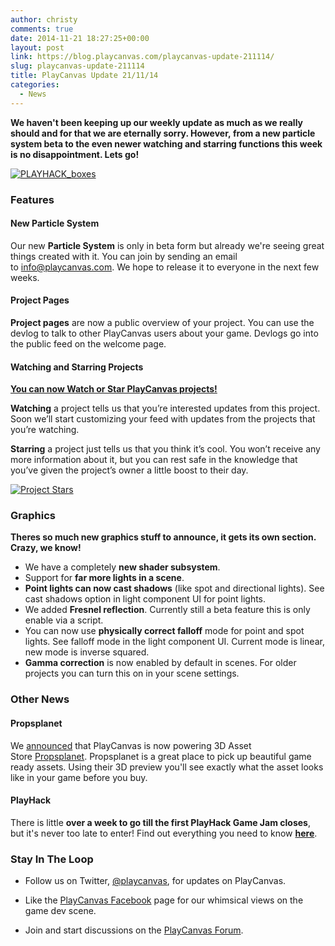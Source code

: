 ```yaml
---
author: christy
comments: true
date: 2014-11-21 18:27:25+00:00
layout: post
link: https://blog.playcanvas.com/playcanvas-update-211114/
slug: playcanvas-update-211114
title: PlayCanvas Update 21/11/14
categories:
  - News
---
```


**We haven't been keeping up our weekly update as much as we really should and for that we are eternally sorry. However, from a new particle system beta to the even newer watching and starring functions this week is no disappointment. Lets go!**

[![PLAYHACK_boxes](/img/PLAYHACK_boxes.jpg)](/img/PLAYHACK_boxes.jpg)

### Features

#### New Particle System

Our new **Particle System** is only in beta form but already we're seeing great things created with it. You can join by sending an email to [info@playcanvas.com](mailto:info@playcanvas.com). We hope to release it to everyone in the next few weeks.

#### Project Pages

**Project pages** are now a public overview of your project. You can use the devlog to talk to other PlayCanvas users about your game. Devlogs go into the public feed on the welcome page.

#### Watching and Starring Projects

**[You can now Watch or Star PlayCanvas projects!](https://blog.playcanvas.com/watching-and-starring/)**

**Watching** a project tells us that you’re interested updates from this project. Soon we’ll start customizing your feed with updates from the projects that you’re watching.

**Starring** a project just tells us that you think it’s cool. You won’t receive any more information about it, but you can rest safe in the knowledge that you’ve given the project’s owner a little boost to their day.

[![Project Stars](/img/swooop-dashboard.jpg)](/img/swooop-dashboard.jpg)

### Graphics

**Theres so much new graphics stuff to announce, it gets its own section. Crazy, we know!**

- We have a completely **new shader subsystem**.
- Support for **far more lights in a scene**.
- **Point lights can now cast shadows** (like spot and directional lights). See cast shadows option in light component UI for point lights.
- We added **Fresnel reflection**. Currently still a beta feature this is only enable via a script.
- You can now use **physically correct falloff** mode for point and spot lights. See falloff mode in the light component UI. Current mode is linear, new mode is inverse squared.
- **Gamma correction** is now enabled by default in scenes. For older projects you can turn this on in your scene settings.

### Other News

#### Propsplanet

We [announced](https://blog.playcanvas.com/3d-asset-store-propsplanet-upgrades-from-unity-to-playcanvas/) that PlayCanvas is now powering 3D Asset Store [Propsplanet](http://www.propsplanet.com). Propsplanet is a great place to pick up beautiful game ready assets. Using their 3D preview you'll see exactly what the asset looks like in your game before you buy.

#### PlayHack

There is little **over a week to go till the first PlayHack Game Jam closes**, but it's never too late to enter! Find out everything you need to know [**here**](https://blog.playcanvas.com/category/playhack/).

### Stay In The Loop

- Follow us on Twitter, [@playcanvas](https://twitter.com/playcanvas), for updates on PlayCanvas.

- Like the [PlayCanvas Facebook](https://facebook.com/playcanvas) page for our whimsical views on the game dev scene.

- Join and start discussions on the [PlayCanvas Forum](https://forum.playcanvas.com/).
